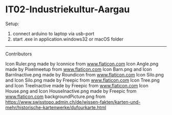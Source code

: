 # IT02-Industriekultur-Aargau

Setup:

1. connect arduino to laptop via usb-port
2. start .exe in application.windows32 or macOS folder


******

Contributors

Icon Ruler.png made by Iconnice from www.flaticon.com
Icon Angle.png made by Pixelmeetup from www.flaticon.com
Icon Barn.png and Icon BarnInactive.png made by Roundicon from www.flaticon.com 
Icon Silo.png and Icon Silo.png made by Freepic from www.flaticon.com 
Icon Tree.png and Icon TreeInactive made by Freepic from www.flaticon.com 
Icon House.png and Icon HouseInactive.png made by Freepic from www.flaticon.com 
backgroundPicture.png from https://www.swisstopo.admin.ch/de/wissen-fakten/karten-und-mehr/historische-kartenwerke/dufourkarte.html

